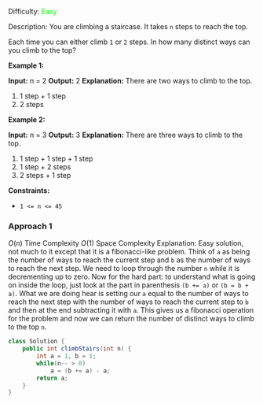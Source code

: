 Difficulty: <span style="color:lime">Easy</span>

Description: You are climbing a staircase. It takes `n` steps to reach the top.

Each time you can either climb `1` or `2` steps. In how many distinct ways can you climb to the top?

**Example 1:**

**Input:** n = 2
**Output:** 2
**Explanation:** There are two ways to climb to the top.
1. 1 step + 1 step
2. 2 steps

**Example 2:**

**Input:** n = 3
**Output:** 3
**Explanation:** There are three ways to climb to the top.
1. 1 step + 1 step + 1 step
2. 1 step + 2 steps
3. 2 steps + 1 step

**Constraints:**

-   `1 <= n <= 45`

### Approach 1
$O(n)$ Time Complexity
$O(1)$ Space Complexity
Explanation: Easy solution, not much to it except that it is a fibonacci-like problem. Think of `a` as being the number of ways to reach the current step and `b` as the number of ways to reach the next step. We need to loop through the number `n` while it is decrementing up to zero. Now for the hard part: to understand what is going on inside the loop, just look at the part in parenthesis `(b += a)` or `(b = b + a)`. What we are doing hear is setting our `a` equal to the number of ways to reach the next step with the number of ways to reach the current step to `b` and then at the end subtracting it with `a`. This gives us a fibonacci operation for the problem and now we can return the number of distinct ways to climb to the top `n`.
```java
class Solution {
	public int climbStairs(int n) {
		int a = 1, b = 1;
		while(n-- > 0)
			a = (b += a) - a;
		return a;
	}
}
```